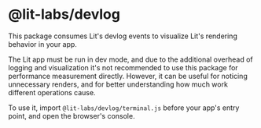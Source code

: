 # @lit-labs/devlog

This package consumes Lit's devlog events to visualize Lit's rendering behavior in your app.

The Lit app must be run in dev mode, and due to the additional overhead of logging and visualization it's not recommended to use this package for performance measurement directly. However, it can be useful for noticing unnecessary renders, and for better understanding how much work different operations cause.

To use it, import `@lit-labs/devlog/terminal.js` before your app's entry point, and open the browser's console.
